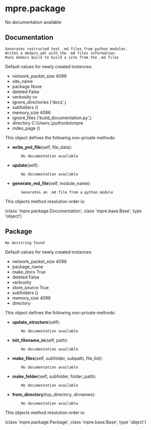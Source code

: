 mpre.package
========
No documentation available

Documentation
--------
	
	Generates restructed text .md files from python modules.
	Writes a mkdocs.yml with the .md files information.
	Runs mkdocs build to build a site from the .md files
	

Default values for newly created instances:

- network_packet_size      4096
- site_name                
- package                  None
- deleted                  False
- verbosity                vv
- ignore_directories       ('docs',)
- subfolders               ()
- memory_size              4096
- ignore_files             ('build_documentation.py',)
- directory                C:\Users\_\pythonbs\mpre
- index_page               ()

This object defines the following non-private methods:


- **write_yml_file**(self, file_data):

		  No documentation available



- **update**(self):

		  No documentation available



- **generate_md_file**(self, module_name):

		  Generates an .md file from a python module


This objects method resolution order is:

(class 'mpre.package.Documentation', class 'mpre.base.Base', type 'object')


Package
--------
	No docstring found

Default values for newly created instances:

- network_packet_size      4096
- package_name             
- make_docs                True
- deleted                  False
- verbosity                
- store_source             True
- subfolders               ()
- memory_size              4096
- directory                

This object defines the following non-private methods:


- **update_structure**(self):

		  No documentation available



- **init_filename_in**(self, path):

		  No documentation available



- **make_files**(self, subfolder, subpath, file_list):

		  No documentation available



- **make_folder**(self, subfolder, folder_path):

		  No documentation available



- **from_directory**(top_directory, dirnames):

		  No documentation available


This objects method resolution order is:

(class 'mpre.package.Package', class 'mpre.base.Base', type 'object')
